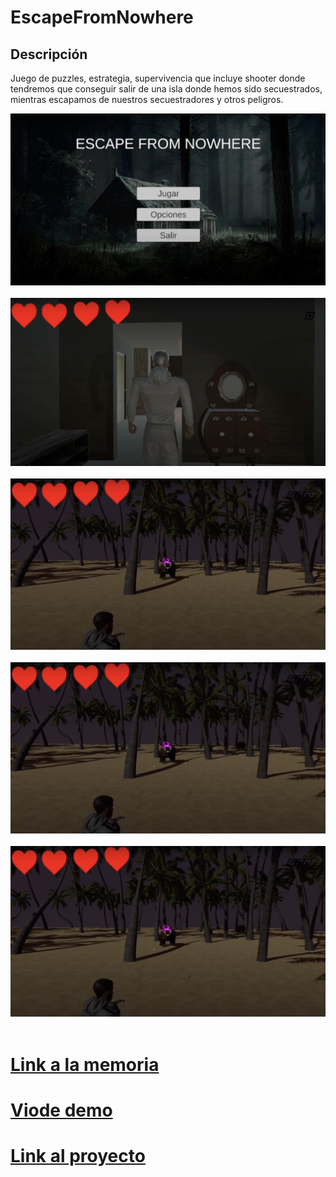# EscapeFromNowhere

## Descripción

Juego de puzzles, estrategia, supervivencia que incluye shooter donde tendremos que conseguir salir de una isla donde hemos sido secuestrados, mientras escapamos de nuestros secuestradores y otros peligros.


<img src="Captura de pantalla 2023-05-30 a las 0.35.52.png" title="" alt="" whidth="" height="" />&nbsp;
<img src="Captura de pantalla 2023-05-30 a las 0.36.15.png" title="" alt="" whidth="" height="" />&nbsp;
<img src="Captura de pantalla 2023-05-30 a las 0.37.19.png" title="" alt="" whidth="" height="" />&nbsp;
<img src="Captura de pantalla 2023-05-30 a las 0.37.19.png" title="" alt="" whidth="" height="" />&nbsp;
<img src="Captura de pantalla 2023-05-30 a las 0.37.19.png" title="" alt="" whidth="" height="" />&nbsp;



# [Link a la memoria](https://docs.google.com/document/d/1F_HAZigc0l9C7mPLSkFqU8tVaUnyCZtOgHDuv_236KY/edit?usp=sharing)
# [Viode demo](https://drive.google.com/file/d/1yMhRTaBkme2eRFv1K2K8dFpk4ZisjiCE/view?usp=sharing)
# [Link al proyecto](https://drive.google.com/file/d/1t8xSzo_c7PoNmYs0H9He94oPIKzM9KUF/view?usp=sharing)
